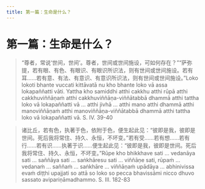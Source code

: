 ```yaml
---
title: 第一篇：生命是什么？
---
```


# 第一篇：生命是什么？

> “尊者，常说‘世间，世间’。尊者，世间或世间施设，可如何存在？”“萨弥提，若有眼、有色、有眼识、有眼识所识法，则有世间或世间施设。若有耳……若有意、有法、有意识、有意识所识法，则有世间或世间施设。”Loko lokoti bhante vuccati kittāvatā nu kho bhante loko vā assa lokapaññatti vāti. Yattha kho samiddhi atthi cakkhu atthi rūpā atthi cakkhuviññāṇaṁ atthi cakkhuviññāṇa-viññātabbā dhammā atthi tattha loko vā lokapaññatti vā ... atthi jivhā ... atthi mano atthi dhammā atthi manoviññāṇaṁ atthi manoviññāṇa-viññātabbā dhammā atthi tattha loko vā lokapaññatti vā. S. IV. 39-40

> 诸比丘，若有色，执著于色，依附于色，便生起此见：“彼即是我，彼即是世间。死后我将常住、持久、永恒，不坏变。”若有受……若有想……若有行……若有识……执著于识……便生起此见：“彼即是我，彼即是世间。死后我将常住、持久、永恒，不坏变。”Rūpe kho bhikkhave sati ... vedanāya sati ... saññāya sati ... saṅkhāresu sati ... viññāṇe sati, rūpaṁ ... vedanaṁ ... saññaṁ ... saṅkhāre ... viññāṇaṁ upādāya ... abhinivissa evaṁ diṭṭhi upajjati so attā so loko so pecca bhavissāmi nicco dhuvo sassato avipariṇāmadhammo. S. III. 182-83